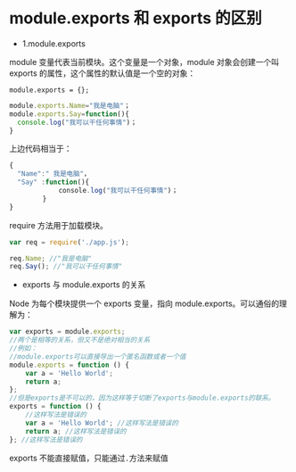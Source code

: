 # module.exports 和 exports 的区别

-   1.module.exports

module 变量代表当前模块。这个变量是一个对象，module 对象会创建一个叫 exports 的属性，这个属性的默认值是一个空的对象：

`module.exports = {};`

```js
module.exports.Name="我是电脑"；
module.exports.Say=function(){
  console.log("我可以干任何事情")；
}

```

上边代码相当于：

```js
{
  "Name":" 我是电脑"，
  "Say" :function(){
         　　console.log("我可以干任何事情")；
     　　}
}
```

require 方法用于加载模块。

```js
var req = require('./app.js');

req.Name; //"我是电脑"
req.Say(); //"我可以干任何事情"
```

-   exports 与 module.exports 的关系

Node 为每个模块提供一个 exports 变量，指向 module.exports。可以通俗的理解为：

```js
var exports = module.exports;
//两个是相等的关系，但又不是绝对相当的关系
//例如：
//module.exports可以直接导出一个匿名函数或者一个值
module.exports = function () {
    var a = 'Hello World';
    return a;
};
//但是exports是不可以的，因为这样等于切断了exports与module.exports的联系。
exports = function () {
    //这样写法是错误的
    var a = 'Hello World'; //这样写法是错误的
    return a; //这样写法是错误的
}; //这样写法是错误的
```

exports 不能直接赋值，只能通过`.`方法来赋值
